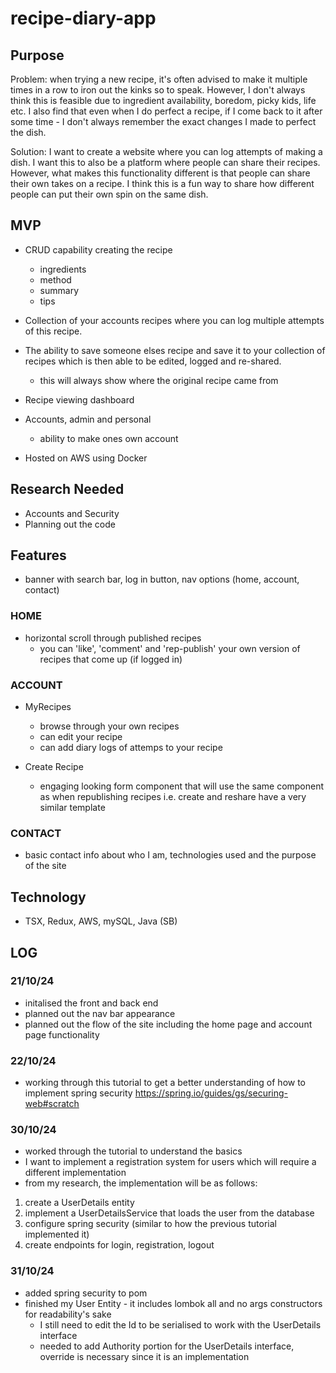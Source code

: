 # recipe-diary-app

## Purpose

Problem: when trying a new recipe, it's often advised to make it multiple times in a row to iron out the kinks so to speak. However, I don't always think this is feasible due to ingredient availability, boredom, picky kids, life etc. I also find that even when I do perfect a recipe, if I come back to it after some time - I don't always remember the exact changes I made to perfect the dish.

Solution: I want to create a website where you can log attempts of making a dish. I want this to also be a platform where people can share their recipes. However, what makes this functionality different is that people can share their own takes on a recipe. I think this is a fun way to share how different people can put their own spin on the same dish. 

## MVP

* CRUD capability creating the recipe
  - ingredients
  - method
  - summary
  - tips

* Collection of your accounts recipes where you can log multiple attempts of this recipe.

* The ability to save someone elses recipe and save it to your collection of recipes which is then able to be edited, logged and re-shared.
  - this will always show where the original recipe came from
  
* Recipe viewing dashboard
* Accounts, admin and personal
  - ability to make ones own account
* Hosted on AWS using Docker

## Research Needed

* Accounts and Security
* Planning out the code

## Features

* banner with search bar, log in button, nav options (home, account, contact)

### HOME
* horizontal scroll through published recipes
  - you can 'like', 'comment' and 'rep-publish' your own version of recipes that come up (if logged in)
 
### ACCOUNT 
* MyRecipes
  - browse through your own recipes
  - can edit your recipe
  - can add diary logs of attemps to your recipe
 
* Create Recipe
  - engaging looking form component that will use the same component as when republishing recipes i.e. create and reshare have a very similar template
 
### CONTACT
* basic contact info about who I am, technologies used and the purpose of the site

## Technology
* TSX, Redux, AWS, mySQL, Java (SB)


## LOG

### 21/10/24

* initalised the front and back end
* planned out the nav bar appearance
* planned out the flow of the site including the home page and account page functionality

### 22/10/24

* working through this tutorial to get a better understanding of how to implement spring security https://spring.io/guides/gs/securing-web#scratch

### 30/10/24

* worked through the tutorial to understand the basics
* I want to implement a registration system for users which will require a different implementation
* from my research, the implementation will be as follows:

1. create a UserDetails entity
2. implement a UserDetailsService that loads the user from the database
3. configure spring security (similar to how the previous tutorial implemented it)
4. create endpoints for login, registration, logout

### 31/10/24

* added spring security to pom
* finished my User Entity - it includes lombok all and no args constructors for readability's sake
  - I still need to edit the Id to be serialised to work with the UserDetails interface
  - needed to add Authority portion for the UserDetails interface, override is necessary since it is an implementation
      
